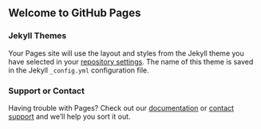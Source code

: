 ## Welcome to GitHub Pages



### Jekyll Themes

Your Pages site will use the layout and styles from the Jekyll theme you have selected in your [repository settings](https://github.com/ytldsimage/hp/settings). The name of this theme is saved in the Jekyll `_config.yml` configuration file.

### Support or Contact

Having trouble with Pages? Check out our [documentation](https://help.github.com/categories/github-pages-basics/) or [contact support](https://github.com/contact) and we’ll help you sort it out.
